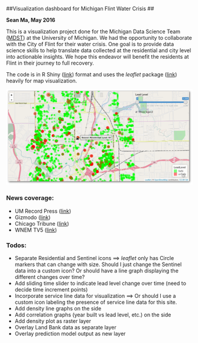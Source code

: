 ##Visualization dashboard for Michigan Flint Water Crisis ##

**Sean Ma, May 2016**

This is a visualization project done for the Michigan Data Science Team ([MDST](http://mdst.eecs.umich.edu/)) at the University of Michigan. We had the opportunity to collaborate with the City of Flint for their water crisis. One goal is to provide data science skills to help translate data collected at the residential and city level into actionable insights. We hope this endeavor will benefit the residents at Flint in their journey to full recovery.

The code is in R Shiny ([link](http://shiny.rstudio.com/)) format and uses the _leaflet_ package ([link](http://rstudio.github.io/leaflet/)) heavily for map visualization.  

![snapshot](./asset/snapshot.png)

### News coverage: ###
- UM Record Press ([link](http://record.umich.edu/articles/google-u-m-build-digital-tools-flint-water-crisis))
- Gizmodo ([link](http://gizmodo.com/google-is-helping-flint-prioritize-which-lead-pipes-nee-1774517926))
- Chicago Tribune ([link](http://www.chicagotribune.com/bluesky/originals/ct-google-flint-water-data-bsi-20160503-story.html))
- WNEM TV5 ([link](http://www.wnem.com/story/31881735/google-donates-250000-to-help-bring-information-to-flint-residents))

### Todos: ###
- Separate Residential and Sentinel icons ==> _leaflet_ only has Circle markers that can change with size. Should I just change the Sentinel data into a custom icon? Or should have a line graph displaying the different changes over time?
- Add sliding time slider to indicate lead level change over time (need to decide time increment points)
- Incorporate service line data for visualization ==> Or should I use a custom icon labeling the presence of service line data for this site.
- Add density line graphs on the side
- Add correlation graphs (year built vs lead level, etc.) on the side
- Add density plot as raster layer
- Overlay Land Bank data as separate layer
- Overlay prediction model output as new layer
